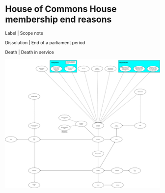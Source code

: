 # House of Commons House membership end reasons

Label | Scope note

Dissolution | End of a parliament period

Death | Death in service


!["House of Commons House membership end reasons"](end-reasons.svg)